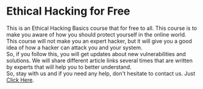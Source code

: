 # Ethical Hacking for Free
 This is an Ethical Hacking Basics course that for free to all. This course is to make you aware of how you should protect yourself in the online world. This course will not make you an expert hacker, but it will give you a good idea of how a hacker can attack you and your system.
 <br>So, if you follow this, you will get updates about new vulnerabilities and solutions. We will share different article links several times that are written by experts that will help you to better understand.
 <br>So, stay with us and if you need any help, don't hesitate to contact us. Just <a href="https://www.linkedin.com/in/md-jahid-shah-js/" target="_blank">Click Here</a>.